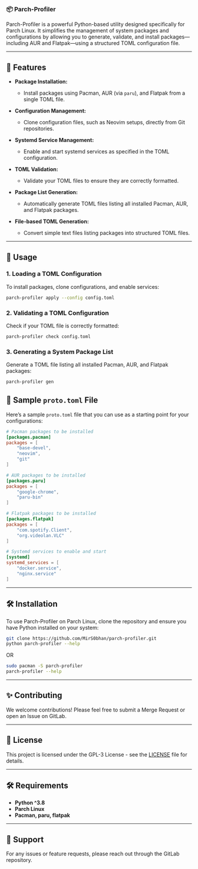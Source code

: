 ### 📦 **Parch-Profiler**

Parch-Profiler is a powerful Python-based utility designed specifically for Parch Linux. It simplifies the management of system packages and configurations by allowing you to generate, validate, and install packages—including AUR and Flatpak—using a structured TOML configuration file.

---

## 🚀 **Features**

- **Package Installation:**
  - Install packages using Pacman, AUR (via `paru`), and Flatpak from a single TOML file.

- **Configuration Management:**
  - Clone configuration files, such as Neovim setups, directly from Git repositories.

- **Systemd Service Management:**
  - Enable and start systemd services as specified in the TOML configuration.

- **TOML Validation:**
  - Validate your TOML files to ensure they are correctly formatted.

- **Package List Generation:**
  - Automatically generate TOML files listing all installed Pacman, AUR, and Flatpak packages.

- **File-based TOML Generation:**
  - Convert simple text files listing packages into structured TOML files.

---

## 📄 **Usage**

### **1. Loading a TOML Configuration**

To install packages, clone configurations, and enable services:

```bash
parch-profiler apply --config config.toml
```

### **2. Validating a TOML Configuration**

Check if your TOML file is correctly formatted:

```bash
parch-profiler check config.toml
```

### **3. Generating a System Package List**

Generate a TOML file listing all installed Pacman, AUR, and Flatpak packages:

```bash
parch-profiler gen
```

## 🧰 **Sample `proto.toml` File**

Here’s a sample `proto.toml` file that you can use as a starting point for your configurations:

```toml
# Pacman packages to be installed
[packages.pacman]
packages = [
    "base-devel",
    "neovim",
    "git"
]

# AUR packages to be installed
[packages.paru]
packages = [
    "google-chrome",
    "paru-bin"
]

# Flatpak packages to be installed
[packages.flatpak]
packages = [
    "com.spotify.Client",
    "org.videolan.VLC"
]

# Systemd services to enable and start
[systemd]
systemd_services = [
    "docker.service",
    "nginx.service"
]
```

---

## 🛠️ **Installation**

To use Parch-Profiler on Parch Linux, clone the repository and ensure you have Python installed on your system:

```bash
git clone https://github.com/MirS0bhan/parch-profiler.git
python parch-profiler --help
```
OR
```bash
sudo pacman -S parch-profiler
parch-profiler --help
```

---

## ✨ **Contributing**

We welcome contributions! Please feel free to submit a Merge Request or open an Issue on GitLab.

---

## 📜 **License**

This project is licensed under the GPL-3 License - see the [LICENSE](./LICENSE) file for details.

---

## 🛠️ **Requirements**

- **Python ^3.8**
- **Parch Linux**
- **Pacman, paru, flatpak**

---

## 📧 **Support**

For any issues or feature requests, please reach out through the GitLab repository.


